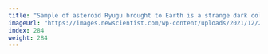 ```yaml
---
title: "Sample of asteroid Ryugu brought to Earth is a strange dark colour"
imageUrl: "https://images.newscientist.com/wp-content/uploads/2021/12/20154247/PRI_215885960.jpg?width=600"
index: 284
weight: 284
---
```

